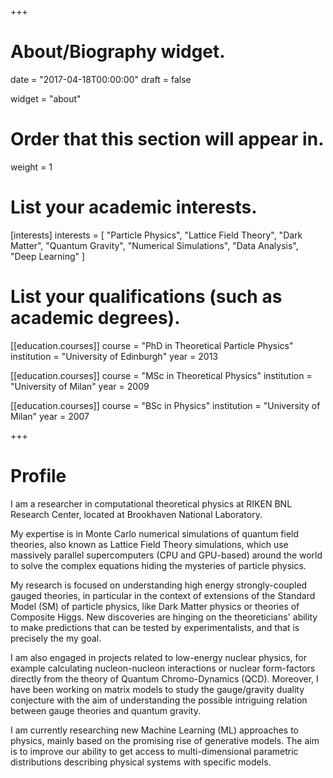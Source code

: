 +++
# About/Biography widget.

date = "2017-04-18T00:00:00"
draft = false

widget = "about"

# Order that this section will appear in.
weight = 1

# List your academic interests.
[interests]
  interests = [
    "Particle Physics",
    "Lattice Field Theory",
    "Dark Matter",
    "Quantum Gravity",
    "Numerical Simulations",
    "Data Analysis",
    "Deep Learning"
  ]

# List your qualifications (such as academic degrees).
[[education.courses]]
  course = "PhD in Theoretical Particle Physics"
  institution = "University of Edinburgh"
  year = 2013

[[education.courses]]
  course = "MSc in Theoretical Physics"
  institution = "University of Milan"
  year = 2009

[[education.courses]]
  course = "BSc in Physics"
  institution = "University of Milan"
  year = 2007

+++

# Profile

I am a researcher in computational theoretical physics at RIKEN BNL Research Center, located at Brookhaven National Laboratory.

My expertise is in Monte Carlo numerical simulations of quantum field theories, also known as Lattice Field Theory simulations, which use massively parallel supercomputers (CPU and GPU-based) around the world to solve the complex equations hiding the mysteries of particle physics.

My research is focused on understanding high energy strongly-coupled gauged theories, in particular in the context of extensions of the Standard Model (SM) of particle physics, like Dark Matter physics or theories of Composite Higgs. New discoveries are hinging on the theoreticians' ability to make predictions that can be tested by experimentalists, and that is precisely the my goal.

I am also engaged in projects related to low-energy nuclear physics, for example calculating nucleon-nucleon interactions or nuclear form-factors directly from the theory of Quantum Chromo-Dynamics (QCD). Moreover, I have been working on matrix models to study the gauge/gravity duality conjecture with the aim of understanding the possible intriguing relation between gauge theories and quantum gravity.

I am currently researching new Machine Learning (ML) approaches to physics, mainly based on the promising rise of generative models. The aim is to improve our ability to get access to multi-dimensional parametric distributions describing physical systems with specific models.
